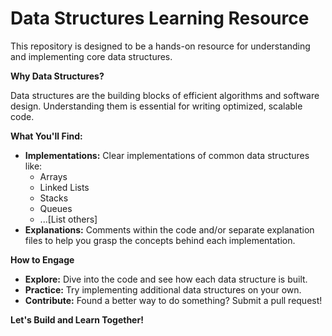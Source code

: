 # Data Structures Learning Resource

This repository is designed to be a hands-on resource for understanding and implementing core data structures.

**Why Data Structures?**

Data structures are the building blocks of efficient algorithms and software design.  Understanding them is essential for writing optimized, scalable code.

**What You'll Find:**

* **Implementations:** Clear implementations of common data structures like:
    * Arrays
    * Linked Lists
    * Stacks
    * Queues
    * ...[List others] 
* **Explanations:** Comments within the code and/or separate explanation files to help you grasp the concepts behind each implementation.

**How to Engage**

* **Explore:** Dive into the code and see how each data structure is built.
* **Practice:** Try implementing additional data structures on your own.
* **Contribute:** Found a better way to do something? Submit a pull request!

**Let's Build and Learn Together!** 
